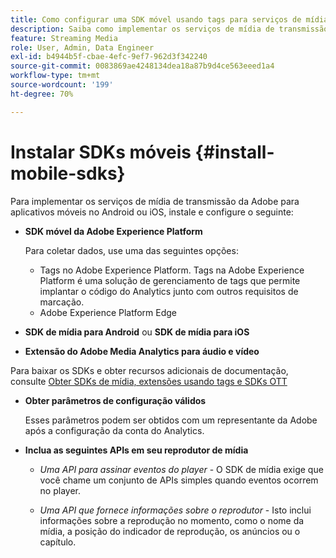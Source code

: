 ```yaml
---
title: Como configurar uma SDK móvel usando tags para serviços de mídia de transmissão
description: Saiba como implementar os serviços de mídia de transmissão da Adobe para aplicativos móveis.
feature: Streaming Media
role: User, Admin, Data Engineer
exl-id: b4944b5f-cbae-4efc-9ef7-962d3f342240
source-git-commit: 0083869ae4248134dea18a87b9d4ce563eeed1a4
workflow-type: tm+mt
source-wordcount: '199'
ht-degree: 70%

---
```


# Instalar SDKs móveis {#install-mobile-sdks}

Para implementar os serviços de mídia de transmissão da Adobe para aplicativos móveis no Android ou iOS, instale e configure o seguinte:

* **SDK móvel da Adobe Experience Platform**

  Para coletar dados, use uma das seguintes opções:
   * Tags no Adobe Experience Platform. Tags na Adobe Experience Platform é uma solução de gerenciamento de tags que permite implantar o código do Analytics junto com outros requisitos de marcação.
   * Adobe Experience Platform Edge

* **SDK de mídia para Android** ou **SDK de mídia para iOS**

* **Extensão do Adobe Media Analytics para áudio e vídeo**

Para baixar os SDKs e obter recursos adicionais de documentação, consulte [Obter SDKs de mídia, extensões usando tags e SDKs OTT](/help/getting-started/download-sdks.md)

* **Obter parâmetros de configuração válidos**

  Esses parâmetros podem ser obtidos com um representante da Adobe após a configuração da conta do Analytics.

* **Inclua as seguintes APIs em seu reprodutor de mídia**

   * *Uma API para assinar eventos do player* - O SDK de mídia exige que você chame um conjunto de APIs simples quando eventos ocorrem no player.

   * *Uma API que fornece informações sobre o reprodutor* - Isto inclui informações sobre a reprodução no momento, como o nome da mídia, a posição do indicador de reprodução, os anúncios ou o capítulo.
